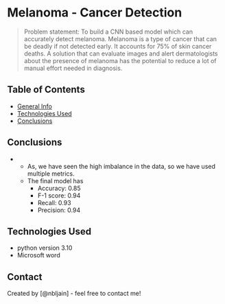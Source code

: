 # Melanoma - Cancer Detection

> Problem statement: To build a CNN based model which can accurately detect melanoma. Melanoma is a type of cancer that can be deadly if not detected early. It accounts for 75% of skin cancer deaths. A solution that can evaluate images and alert dermatologists about the presence of melanoma has the potential to reduce a lot of manual effort needed in diagnosis.

## Table of Contents
* [General Info](#general-information)
* [Technologies Used](#technologies-used)
* [Conclusions](#conclusions)

## Conclusions
-
   - As, we have seen the high imbalance in the data, so we have used multiple metrics.
   - The final model has
        - Accuracy: 0.85
        - F-1 score: 0.94
        - Recall: 0.93
        - Precision: 0.94

<!-- You don't have to answer all the questions - just the ones relevant to your project. -->


## Technologies Used
- python version 3.10
- Microsoft word

<!-- As the libraries versions keep on changing, it is recommended to mention the version of library used in this project -->


## Contact
Created by [@nbljain] - feel free to contact me!


<!-- Optional -->
<!-- ## License -->
<!-- This project is open source and available under the [... License](). -->

<!-- You don't have to include all sections - just the one's relevant to your project -->
